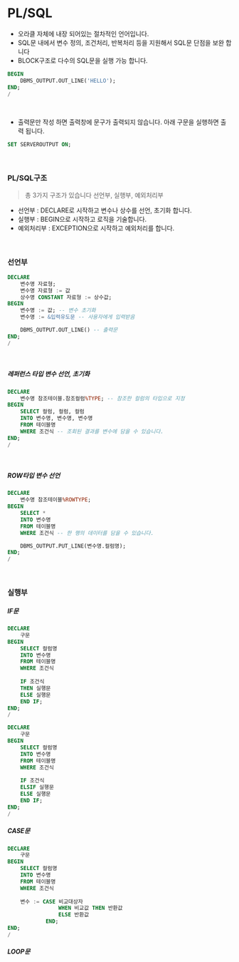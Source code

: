 # PL/SQL
- 오라클 자체에 내장 되어있는 절차적인 언어입니다.
- SQL문 내에서 변수 정의, 조건처리, 반복처리 등을 지원해서 SQL문 단점을 보완 합니다
- BLOCK구조로 다수의 SQL문을 실행 가능 합니다.
```sql
BEGIN
    DBMS_OUTPUT.OUT_LINE('HELLO');
END;
/
```

<br>

- 출력문만 작성 하면 출력창에 문구가 출력되지 않습니다.
아래 구문을 실행하면 출력 됩니다.
```sql
SET SERVEROUTPUT ON;
```

<br>

### PL/SQL구조
> 총 3가지 구조가 있습니다 선언부, 실행부, 예외처리부
- 선언부 : DECLARE로 시작하고 변수나 상수를 선언, 초기화 합니다.
- 실행부 : BEGIN으로 시작하고 로직을 기술합니다.
- 예외처리부 : EXCEPTION으로 시작하고 예외처리를 합니다.

<br>

### 선언부
```sql
DECLARE
    변수명 자료형;
    변수명 자료형 := 값
    상수명 CONSTANT 자료형 := 상수값;
BEGIN
    변수명 := 값; -- 변수 초기화
    변수명 := &입력유도문 -- 사용자에게 입력받음

    DBMS_OUTPUT.OUT_LINE() -- 출력문
END;
/
```

<br>

##### 레퍼런스 타입 변수 선언, 초기화
```sql
DECLARE
    변수명 참조테이블.참조컬럼%TYPE; -- 참조한 컬럼의 타입으로 지정
BEGIN
    SELECT 컬럼, 컬럼, 컬럼
    INTO 변수명, 변수명, 변수명
    FROM 테이블명
    WHERE 조건식 -- 조회된 결과를 변수에 담을 수 있습니다.
END;
/
```

<br>

##### ROW타입 변수 선언
```sql
DECLARE
    변수명 참조테이블%ROWTYPE;
BEGIN
    SELECT *
    INTO 변수명
    FROM 테이블명
    WHERE 조건식 -- 한 행의 데이터를 담을 수 있습니다.

    DBMS_OUTPUT.PUT_LINE(변수명.컬럼명);
END;
/
```

<br>

### 실행부
##### IF문
```sql
DECLARE
    구문
BEGIN
    SELECT 컬럼명
    INTO 변수명
    FROM 테이블명
    WHERE 조건식
    
    IF 조건식
    THEN 실행문
    ELSE 실행문
    END IF;
END;
/
```
```sql
DECLARE
    구문
BEGIN
    SELECT 컬럼명
    INTO 변수명
    FROM 테이블명
    WHERE 조건식
    
    IF 조건식
    ELSIF 실행문
    ELSE 실행문
    END IF;
END;
/
```
##### CASE문
```sql
DECLARE
    구문
BEGIN
    SELECT 컬럼명
    INTO 변수명
    FROM 테이블명
    WHERE 조건식
    
    변수 := CASE 비교대상자
                WHEN 비교값 THEN 반환값
                ELSE 반환값
            END;
END;
/
```
##### LOOP문

